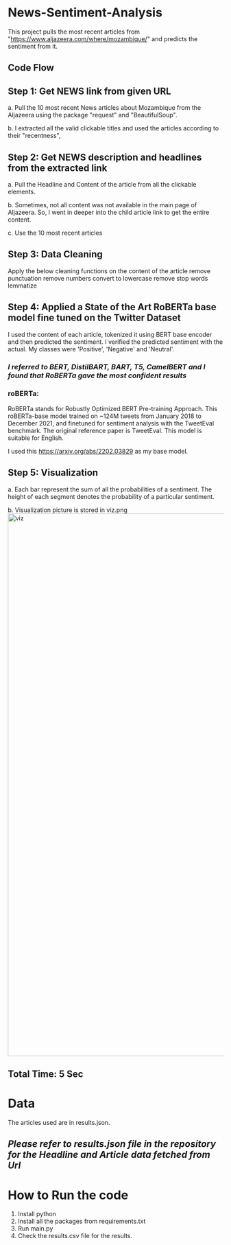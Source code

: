 # News-Sentiment-Analysis


This project pulls the most recent articles from "https://www.aljazeera.com/where/mozambique/" and predicts the sentiment from it.

## Code Flow

## Step 1: Get NEWS link from given URL 
a. Pull the 10 most recent News articles about Mozambique from the Aljazeera using the package "request" and "BeautifulSoup".

b. I extracted all the valid clickable titles and used the articles according to their "recentness",

## Step 2: Get NEWS description and headlines from the extracted link 
a. Pull the Headline and Content of the article from all the clickable elements. 

b. Sometimes, not all content was not available in the main page of Aljazeera. So, I went in deeper into the child article link to get the entire content.

c. Use the 10 most recent articles

## Step 3: Data Cleaning 
Apply the below cleaning functions on the content of the article
    remove punctuation
    remove numbers
    convert to lowercase
    remove stop words
    lemmatize


## Step 4: Applied a State of the Art RoBERTa base model fine tuned on the Twitter Dataset

I used the content of each article, tokenized it using BERT base encoder and then predicted the sentiment. I verified the predicted sentiment with the actual. My classes were 'Positive', 'Negative' and 'Neutral'.

### *I referred to BERT, DistilBART, BART, T5, CamelBERT and I found that RoBERTa gave the most confident results*

### roBERTa:
RoBERTa stands for Robustly Optimized BERT Pre-training Approach. This roBERTa-base model trained on ~124M tweets from January 2018 to December 2021, and finetuned for sentiment analysis with the TweetEval benchmark. The original reference paper is TweetEval. This model is suitable for English.

I used this https://arxiv.org/abs/2202.03829 as my base model.


## Step 5: Visualization
a. Each bar represent the sum of all the probabilities of a sentiment. The height of each segment denotes the probability of a particular sentiment.

b. Visualization picture is stored in viz.png
<img width="1265" alt="viz" src="https://user-images.githubusercontent.com/40538922/172770776-def03178-b898-4c75-bbc5-61919030985f.png">

## Total Time: 5 Sec

# Data

The articles used are in results.json.

## *Please refer to results.json file in the repository for the Headline and Article data fetched from Url*

# How to Run the code 

1. Install python
2. Install all the packages from requirements.txt
3. Run main.py
4. Check the results.csv file for the results.
